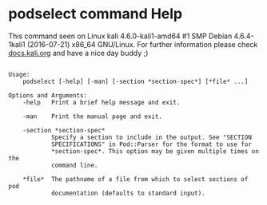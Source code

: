 # podselect command Help
 
 This command seen on Linux kali 4.6.0-kali1-amd64 #1 SMP Debian 4.6.4-1kali1 (2016-07-21) x86_64 GNU/Linux. For further information please check [docs.kali.org](docs.kali.org) and have a nice day buddy ;) 

~~~

Usage:
    podselect [-help] [-man] [-section *section-spec*] [*file* ...]

Options and Arguments:
    -help   Print a brief help message and exit.

    -man    Print the manual page and exit.

    -section *section-spec*
            Specify a section to include in the output. See "SECTION
            SPECIFICATIONS" in Pod::Parser for the format to use for
            *section-spec*. This option may be given multiple times on the
            command line.

    *file*  The pathname of a file from which to select sections of pod
            documentation (defaults to standard input).


~~~
